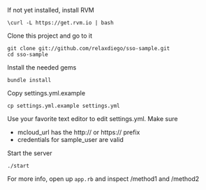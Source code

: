 If not yet installed, install RVM

    \curl -L https://get.rvm.io | bash

Clone this project and go to it

    git clone git://github.com/relaxdiego/sso-sample.git
    cd sso-sample

Install the needed gems

    bundle install

Copy settings.yml.example

    cp settings.yml.example settings.yml

Use your favorite text editor to edit settings.yml. Make sure

* mcloud_url has the http:// or https:// prefix
* credentials for sample_user are valid

Start the server

    ./start

For more info, open up `app.rb` and inspect /method1 and /method2